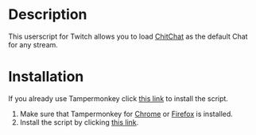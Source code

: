 # Description
This userscript for Twitch allows you to load [ChitChat](https://chitchat.ma.pe/) as the default Chat for any stream.

# Installation
If you already use Tampermonkey click [this link](https://github.com/MarcGamesons/twitch-userscript-use-chitchat/raw/master/src/latest/use-chitchat.user.js) to install the script.

1. Make sure that Tampermonkey for [Chrome](https://duckduckgo.com/?q=tampermonkey+chrome+webstore) or [Firefox](https://duckduckgo.com/?q=tampermonkey+firefox+addon) is installed.
2. Install the script by clicking [this link](https://github.com/MarcGamesons/twitch-userscript-use-chitchat/raw/master/src/latest/use-chitchat.user.js).

